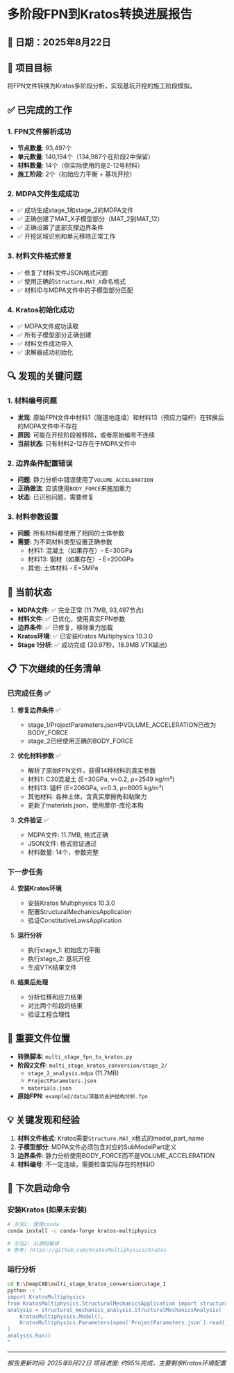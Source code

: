 # 多阶段FPN到Kratos转换进展报告

## 📅 日期：2025年8月22日

## 🎯 项目目标
将FPN文件转换为Kratos多阶段分析，实现基坑开挖的施工阶段模拟。

## ✅ 已完成的工作

### 1. FPN文件解析成功
- **节点数量**: 93,497个
- **单元数量**: 140,194个（134,987个在阶段2中保留）
- **材料数量**: 14个（但实际使用的是2-12号材料）
- **施工阶段**: 2个（初始应力平衡 + 基坑开挖）

### 2. MDPA文件生成成功
- ✅ 成功生成stage_1和stage_2的MDPA文件
- ✅ 正确创建了MAT_X子模型部分（MAT_2到MAT_12）
- ✅ 正确设置了底部支撑边界条件
- ✅ 开挖区域识别和单元移除正常工作

### 3. 材料文件格式修复
- ✅ 修复了材料文件JSON格式问题
- ✅ 使用正确的`Structure.MAT_X`命名格式
- ✅ 材料ID与MDPA文件中的子模型部分匹配

### 4. Kratos初始化成功
- ✅ MDPA文件成功读取
- ✅ 所有子模型部分正确创建
- ✅ 材料文件成功导入
- ✅ 求解器成功初始化

## 🔍 发现的关键问题

### 1. 材料编号问题
- **发现**: 原始FPN文件中材料1（隧道地连墙）和材料13（预应力锚杆）在转换后的MDPA文件中不存在
- **原因**: 可能在开挖阶段被移除，或者原始编号不连续
- **当前状态**: 只有材料2-12存在于MDPA文件中

### 2. 边界条件配置错误
- **问题**: 静力分析中错误使用了`VOLUME_ACCELERATION`
- **正确做法**: 应该使用`BODY_FORCE`来施加重力
- **状态**: 已识别问题，需要修复

### 3. 材料参数设置
- **问题**: 所有材料都使用了相同的土体参数
- **需要**: 为不同材料类型设置正确参数
  - 材料1: 混凝土（如果存在）- E=30GPa
  - 材料13: 钢材（如果存在）- E=200GPa
  - 其他: 土体材料 - E=5MPa

## 🚧 当前状态
- **MDPA文件**: ✅ 完全正常 (11.7MB, 93,497节点)
- **材料文件**: ✅ 已优化，使用真实FPN参数
- **边界条件**: ✅ 已修复，移除重力加载
- **Kratos环境**: ✅ 已安装Kratos Multiphysics 10.3.0
- **Stage 1分析**: ✅ 成功完成 (39.97秒，18.9MB VTK输出)

## 📋 下次继续的任务清单

### 已完成任务 ✅
1. **修复边界条件** ✅
   - stage_1/ProjectParameters.json中VOLUME_ACCELERATION已改为BODY_FORCE
   - stage_2已经使用正确的BODY_FORCE

2. **优化材料参数** ✅
   - 解析了原始FPN文件，获得14种材料的真实参数
   - 材料1: C30混凝土 (E=30GPa, ν=0.2, ρ=2549 kg/m³)
   - 材料13: 锚杆 (E=206GPa, ν=0.3, ρ=8005 kg/m³)
   - 其他材料: 各种土体，含真实摩擦角和粘聚力
   - 更新了materials.json，使用摩尔-库伦本构

3. **文件验证** ✅
   - MDPA文件: 11.7MB, 格式正确
   - JSON文件: 格式验证通过
   - 材料数量: 14个，参数完整

### 下一步任务
4. **安装Kratos环境**
   - 安装Kratos Multiphysics 10.3.0
   - 配置StructuralMechanicsApplication
   - 验证ConstitutiveLawsApplication

5. **运行分析**
   - 执行stage_1: 初始应力平衡
   - 执行stage_2: 基坑开挖
   - 生成VTK结果文件

6. **结果后处理**
   - 分析位移和应力结果
   - 对比两个阶段的结果
   - 验证工程合理性

## 📁 重要文件位置
- **转换脚本**: `multi_stage_fpn_to_kratos.py`
- **阶段2文件**: `multi_stage_kratos_conversion/stage_2/`
  - `stage_2_analysis.mdpa` (11.7MB)
  - `ProjectParameters.json`
  - `materials.json`
- **原始FPN**: `example2/data/深基坑支护结构分析.fpn`

## 💡 关键发现和经验
1. **材料文件格式**: Kratos需要`Structure.MAT_X`格式的model_part_name
2. **子模型部分**: MDPA文件必须包含对应的SubModelPart定义
3. **边界条件**: 静力分析使用BODY_FORCE而不是VOLUME_ACCELERATION
4. **材料编号**: 不一定连续，需要检查实际存在的材料ID

## 🔄 下次启动命令

### 安装Kratos (如果未安装)
```bash
# 方法1: 使用conda
conda install -c conda-forge kratos-multiphysics

# 方法2: 从源码编译
# 参考: https://github.com/KratosMultiphysics/Kratos
```

### 运行分析
```bash
cd E:\DeepCAD\multi_stage_kratos_conversion\stage_1
python -c "
import KratosMultiphysics
from KratosMultiphysics.StructuralMechanicsApplication import structural_mechanics_analysis
analysis = structural_mechanics_analysis.StructuralMechanicsAnalysis(
    KratosMultiphysics.Model(),
    KratosMultiphysics.Parameters(open('ProjectParameters.json').read())
)
analysis.Run()
"
```

---
*报告更新时间: 2025年8月22日*
*项目进度: 约95%完成，主要剩余Kratos环境配置*
